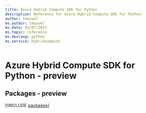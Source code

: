 ```yaml
---
title: Azure Hybrid Compute SDK for Python
description: Reference for Azure Hybrid Compute SDK for Python
author: lmazuel
ms.author: lmazuel
ms.data: 03/07/2023
ms.topic: reference
ms.devlang: python
ms.service: hybridcompute
---
```

# Azure Hybrid Compute SDK for Python - preview
## Packages - preview
[!INCLUDE [packages](hybrid-compute-index.md)]